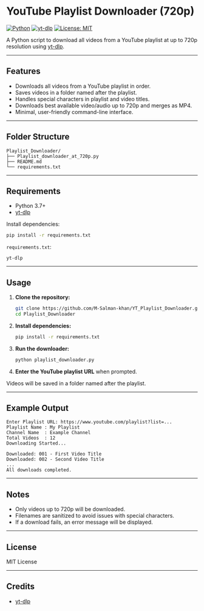 # YouTube Playlist Downloader (720p)

[![Python](https://img.shields.io/badge/Python-3.7%2B-blue?logo=python)](https://www.python.org/)
[![yt-dlp](https://img.shields.io/badge/yt--dlp-latest-brightgreen?logo=youtube)](https://github.com/yt-dlp/yt-dlp)
[![License: MIT](https://img.shields.io/badge/License-MIT-yellow.svg)](LICENSE)

A Python script to download all videos from a YouTube playlist at up to 720p resolution using [yt-dlp](https://github.com/yt-dlp/yt-dlp).

---

## Features

- Downloads all videos from a YouTube playlist in order.
- Saves videos in a folder named after the playlist.
- Handles special characters in playlist and video titles.
- Downloads best available video/audio up to 720p and merges as MP4.
- Minimal, user-friendly command-line interface.

---

## Folder Structure

```
Playlist_Downloader/
├── Playlist_downloader_at_720p.py
├── README.md
└── requirements.txt
```

---

## Requirements

- Python 3.7+
- [yt-dlp](https://github.com/yt-dlp/yt-dlp)

Install dependencies:
```sh
pip install -r requirements.txt
```

`requirements.txt`:
```
yt-dlp
```

---

## Usage

1. **Clone the repository:**
    ```sh
    git clone https://github.com/M-Salman-khan/YT_Playlist_Downloader.git
    cd Playlist_Downloader
    ```

2. **Install dependencies:**
    ```sh
    pip install -r requirements.txt
    ```

3. **Run the downloader:**
    ```sh
    python playlist_downloader.py
    ```

4. **Enter the YouTube playlist URL** when prompted.

Videos will be saved in a folder named after the playlist.

---

## Example Output

```
Enter Playlist URL: https://www.youtube.com/playlist?list=...
Playlist Name : My Playlist
Channel Name  : Example Channel
Total Videos  : 12
Downloading Started...

Downloaded: 001 - First Video Title
Downloaded: 002 - Second Video Title
...
All downloads completed.
```

---

## Notes

- Only videos up to 720p will be downloaded.
- Filenames are sanitized to avoid issues with special characters.
- If a download fails, an error message will be displayed.

---

## License

MIT License

---

## Credits

- [yt-dlp](https://github.com/yt-dlp/yt-dlp)